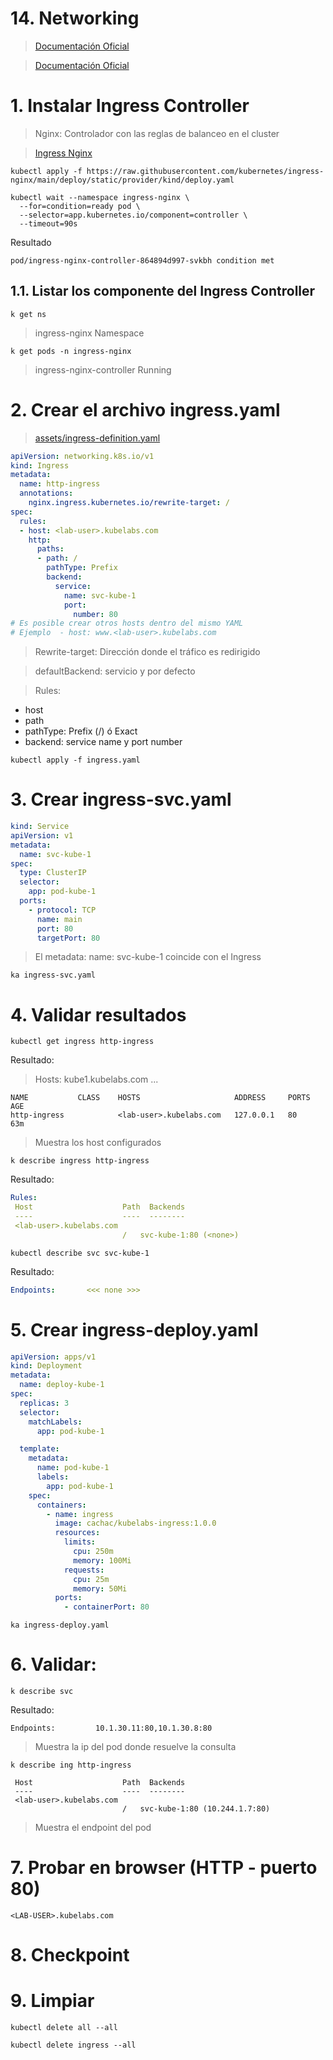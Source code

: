 # 14. Networking <!-- omit in toc -->

> [Documentación Oficial](https://kubernetes.io/docs/concepts/cluster-administration/networking/)



> [Documentación Oficial](https://kubernetes.io/docs/concepts/services-networking/ingress/)

# 1. Instalar Ingress Controller
> Nginx: Controlador con las reglas de balanceo en el cluster

> [Ingress Nginx](https://kind.sigs.k8s.io/docs/user/ingress/#ingress-nginx)

```
kubectl apply -f https://raw.githubusercontent.com/kubernetes/ingress-nginx/main/deploy/static/provider/kind/deploy.yaml

kubectl wait --namespace ingress-nginx \
  --for=condition=ready pod \
  --selector=app.kubernetes.io/component=controller \
  --timeout=90s
```
Resultado
~~~~
pod/ingress-nginx-controller-864894d997-svkbh condition met
~~~~
## 1.1. Listar los componente del Ingress Controller
```
k get ns
```
> ingress-nginx Namespace

```
k get pods -n ingress-nginx
```
> ingress-nginx-controller Running


# 2. Crear el archivo ingress.yaml

> [assets/ingress-definition.yaml](./assets/ingress-definition.yml)


```yaml
apiVersion: networking.k8s.io/v1
kind: Ingress
metadata:
  name: http-ingress
  annotations:
    nginx.ingress.kubernetes.io/rewrite-target: /
spec:
  rules:
  - host: <lab-user>.kubelabs.com
    http:
      paths:
      - path: /
        pathType: Prefix
        backend:
          service:
            name: svc-kube-1
            port:
              number: 80
# Es posible crear otros hosts dentro del mismo YAML
# Ejemplo  - host: www.<lab-user>.kubelabs.com
```

> Rewrite-target: Dirección donde el tráfico es redirigido

> defaultBackend: servicio y por defecto

> Rules:
  - host
  - path
  - pathType: Prefix (/) ó Exact
  - backend: service name y port number

```vim
kubectl apply -f ingress.yaml
```

# 3. Crear ingress-svc.yaml
```yaml
kind: Service
apiVersion: v1
metadata:
  name: svc-kube-1
spec:
  type: ClusterIP
  selector:
    app: pod-kube-1
  ports:
    - protocol: TCP
      name: main
      port: 80
      targetPort: 80
```

> El metadata:  name: svc-kube-1 coincide con el Ingress

```vim
ka ingress-svc.yaml
```

# 4. Validar resultados
```vim
kubectl get ingress http-ingress
```
Resultado:
> Hosts: kube1.kubelabs.com ...
```
NAME           CLASS    HOSTS                     ADDRESS     PORTS   AGE
http-ingress            <lab-user>.kubelabs.com   127.0.0.1   80      63m
```
> Muestra los host configurados


```vim
k describe ingress http-ingress
```
Resultado:
```yaml
Rules:
 Host                    Path  Backends
 ----                    ----  --------
 <lab-user>.kubelabs.com
                         /   svc-kube-1:80 (<none>)
```

```vim
kubectl describe svc svc-kube-1
```
Resultado:
```yaml
Endpoints:       <<< none >>>
```

# 5. Crear ingress-deploy.yaml
```yaml
apiVersion: apps/v1
kind: Deployment
metadata:
  name: deploy-kube-1
spec:
  replicas: 3
  selector:
    matchLabels:
      app: pod-kube-1

  template:
    metadata:
      name: pod-kube-1
      labels:
        app: pod-kube-1
    spec:
      containers:
        - name: ingress
          image: cachac/kubelabs-ingress:1.0.0
          resources:
            limits:
              cpu: 250m
              memory: 100Mi
            requests:
              cpu: 25m
              memory: 50Mi
          ports:
            - containerPort: 80
```

```vim
ka ingress-deploy.yaml
```

# 6. Validar:
```vim
k describe svc
```
Resultado:
```vim
Endpoints:         10.1.30.11:80,10.1.30.8:80
```
> Muestra la ip del pod donde resuelve la consulta

```
k describe ing http-ingress
```
~~~~
 Host                    Path  Backends
 ----                    ----  --------
 <lab-user>.kubelabs.com
                         /   svc-kube-1:80 (10.244.1.7:80)
~~~~
> Muestra el endpoint del pod


# 7. Probar en browser (HTTP - puerto 80)

```vim
<LAB-USER>.kubelabs.com
```

# 8. Checkpoint

# 9. Limpiar
```k
kubectl delete all --all

kubectl delete ingress --all
```
